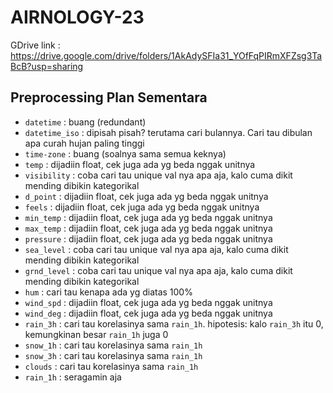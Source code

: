 # AIRNOLOGY-23

GDrive link :
https://drive.google.com/drive/folders/1AkAdySFIa31_YOfFqPIRmXFZsg3TaBcB?usp=sharing

## Preprocessing Plan Sementara
- `datetime` : buang (redundant)
- `datetime_iso` : dipisah pisah? terutama cari bulannya. Cari tau dibulan apa curah hujan paling tinggi
- `time-zone` : buang (soalnya sama semua keknya)
- `temp` : dijadiin float, cek juga ada yg beda nggak unitnya
- `visibility` : coba cari tau unique val nya apa aja, kalo cuma dikit mending dibikin kategorikal
- `d_point` : dijadiin float, cek juga ada yg beda nggak unitnya
- `feels` : dijadiin float, cek juga ada yg beda nggak unitnya
- `min_temp` : dijadiin float, cek juga ada yg beda nggak unitnya
- `max_temp` : dijadiin float, cek juga ada yg beda nggak unitnya
- `pressure` : dijadiin float, cek juga ada yg beda nggak unitnya
- `sea_level` : coba cari tau unique val nya apa aja, kalo cuma dikit mending dibikin kategorikal
- `grnd_level` : coba cari tau unique val nya apa aja, kalo cuma dikit mending dibikin kategorikal
- `hum` : cari tau kenapa ada yg diatas 100%
- `wind_spd` : dijadiin float, cek juga ada yg beda nggak unitnya
- `wind_deg` : dijadiin float, cek juga ada yg beda nggak unitnya
- `rain_3h` : cari tau korelasinya sama `rain_1h`. hipotesis: kalo `rain_3h` itu 0, kemungkinan besar `rain_1h` juga 0
- `snow_1h` : cari tau korelasinya sama `rain_1h`
- `snow_3h` : cari tau korelasinya sama `rain_1h`
- `clouds` : cari tau korelasinya sama `rain_1h`
- `rain_1h` : seragamin aja
